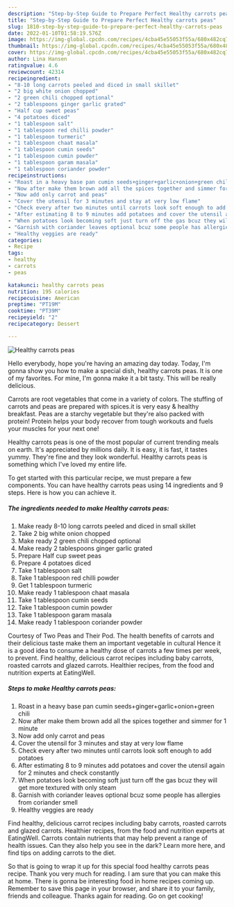 ```yaml
---
description: "Step-by-Step Guide to Prepare Perfect Healthy carrots peas"
title: "Step-by-Step Guide to Prepare Perfect Healthy carrots peas"
slug: 1810-step-by-step-guide-to-prepare-perfect-healthy-carrots-peas
date: 2022-01-10T01:58:19.576Z
image: https://img-global.cpcdn.com/recipes/4cba45e55053f55a/680x482cq70/healthy-carrots-peas-recipe-main-photo.jpg
thumbnail: https://img-global.cpcdn.com/recipes/4cba45e55053f55a/680x482cq70/healthy-carrots-peas-recipe-main-photo.jpg
cover: https://img-global.cpcdn.com/recipes/4cba45e55053f55a/680x482cq70/healthy-carrots-peas-recipe-main-photo.jpg
author: Lina Hansen
ratingvalue: 4.6
reviewcount: 42314
recipeingredient:
- "8-10 long carrots peeled and diced in small skillet"
- "2 big white onion chopped"
- "2 green chili chopped optional"
- "2 tablespoons ginger garlic grated"
- "Half cup sweet peas"
- "4 potatoes diced"
- "1 tablespoon salt"
- "1 tablespoon red chilli powder"
- "1 tablespoon turmeric"
- "1 tablespoon chaat masala"
- "1 tablespoon cumin seeds"
- "1 tablespoon cumin powder"
- "1 tablespoon garam masala"
- "1 tablespoon coriander powder"
recipeinstructions:
- "Roast in a heavy base pan cumin seeds+ginger+garlic+onion+green chili"
- "Now after make them brown add all the spices together and simmer for 1 minute"
- "Now add only carrot and peas"
- "Cover the utensil for 3 minutes and stay at very low flame"
- "Check every after two minutes until carrots look soft enough to add potatoes"
- "After estimating 8 to 9 minutes add potatoes and cover the utensil again for 2 minutes and check constantly"
- "When potatoes look becoming soft just turn off the gas bcuz they will get more textured with only steam"
- "Garnish with coriander leaves optional bcuz some people has allergies from coriander smell"
- "Healthy veggies are ready"
categories:
- Recipe
tags:
- healthy
- carrots
- peas

katakunci: healthy carrots peas 
nutrition: 195 calories
recipecuisine: American
preptime: "PT19M"
cooktime: "PT39M"
recipeyield: "2"
recipecategory: Dessert

---
```



![Healthy carrots peas](https://img-global.cpcdn.com/recipes/4cba45e55053f55a/680x482cq70/healthy-carrots-peas-recipe-main-photo.jpg)

Hello everybody, hope you're having an amazing day today. Today, I'm gonna show you how to make a special dish, healthy carrots peas. It is one of my favorites. For mine, I'm gonna make it a bit tasty. This will be really delicious.

Carrots are root vegetables that come in a variety of colors. The stuffing of carrots and peas are prepared with spices.it is very easy &amp; healthy breakfast. Peas are a starchy vegetable but they&#39;re also packed with protein! Protein helps your body recover from tough workouts and fuels your muscles for your next one!

Healthy carrots peas is one of the most popular of current trending meals on earth. It's appreciated by millions daily. It is easy, it is fast, it tastes yummy. They're fine and they look wonderful. Healthy carrots peas is something which I've loved my entire life.


To get started with this particular recipe, we must prepare a few components. You can have healthy carrots peas using 14 ingredients and 9 steps. Here is how you can achieve it.

<!--inarticleads1-->

##### The ingredients needed to make Healthy carrots peas:

1. Make ready 8-10 long carrots peeled and diced in small skillet
1. Take 2 big white onion chopped
1. Make ready 2 green chili chopped optional
1. Make ready 2 tablespoons ginger garlic grated
1. Prepare Half cup sweet peas
1. Prepare 4 potatoes diced
1. Take 1 tablespoon salt
1. Take 1 tablespoon red chilli powder
1. Get 1 tablespoon turmeric
1. Make ready 1 tablespoon chaat masala
1. Take 1 tablespoon cumin seeds
1. Take 1 tablespoon cumin powder
1. Take 1 tablespoon garam masala
1. Make ready 1 tablespoon coriander powder


Courtesy of Two Peas and Their Pod. The health benefits of carrots and their delicious taste make them an important vegetable in cultural Hence it is a good idea to consume a healthy dose of carrots a few times per week, to prevent. Find healthy, delicious carrot recipes including baby carrots, roasted carrots and glazed carrots. Healthier recipes, from the food and nutrition experts at EatingWell. 

<!--inarticleads2-->

##### Steps to make Healthy carrots peas:

1. Roast in a heavy base pan cumin seeds+ginger+garlic+onion+green chili
1. Now after make them brown add all the spices together and simmer for 1 minute
1. Now add only carrot and peas
1. Cover the utensil for 3 minutes and stay at very low flame
1. Check every after two minutes until carrots look soft enough to add potatoes
1. After estimating 8 to 9 minutes add potatoes and cover the utensil again for 2 minutes and check constantly
1. When potatoes look becoming soft just turn off the gas bcuz they will get more textured with only steam
1. Garnish with coriander leaves optional bcuz some people has allergies from coriander smell
1. Healthy veggies are ready


Find healthy, delicious carrot recipes including baby carrots, roasted carrots and glazed carrots. Healthier recipes, from the food and nutrition experts at EatingWell. Carrots contain nutrients that may help prevent a range of health issues. Can they also help you see in the dark? Learn more here, and find tips on adding carrots to the diet. 

So that is going to wrap it up for this special food healthy carrots peas recipe. Thank you very much for reading. I am sure that you can make this at home. There is gonna be interesting food in home recipes coming up. Remember to save this page in your browser, and share it to your family, friends and colleague. Thanks again for reading. Go on get cooking!

